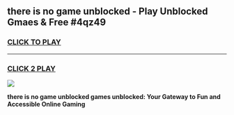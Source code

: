 
## there is no game unblocked - Play Unblocked Gmaes & Free #4qz49
<h3>
<a href="https://premium.freeplayer.one?title=there_is_no_game_unblocked&ref=03M">CLICK TO PLAY</a></h3>
<hr>

<h3>
<a href="https://premium.freeplayer.one?title=there_is_no_game_unblocked&ref=03M">CLICK 2 PLAY</a>
  
</h3>

<a href="https://premium.freeplayer.one?title=there_is_no_game_unblocked&ref=03M"><img src="https://clearcache.store/games.png"></a>


**there is no game unblocked games unblocked: Your Gateway to Fun and Accessible Online Gaming**
